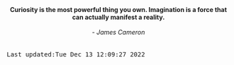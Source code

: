 
<div align="center"><b><span>Curiosity is the most powerful thing you own. Imagination is a force that can actually manifest a reality.</span></b><br><br><i> - James Cameron</i></div>
<br><br><kbd>Last updated:Tue Dec 13 12:09:27 2022</kbd>